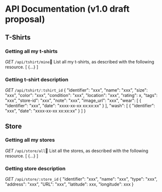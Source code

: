 # API Documentation (v1.0 draft proposal)

## T-Shirts
### Getting all my t-shirts
*GET* `/api/tshirt/mine`
List all my t-shirts, as described with the following resource.
	[
		{…}
	]

### Getting t-shirt description
*GET* `/api/tshirt/:tshirt_id`
	{
		"identifier": "xxx",
		"name": "xxx",
		"size": "xxx",
		"color": "xxx",
		"condition": "xxx",
		"location": "xxx",
		"rating": x,
		"tags": "xxx",
		"store-id": "xxx",
		"note": "xxx",
		"image_url": "xxx",
		"wear": 
		[
			{
				"identifier": "xxx",
				"date": "xxxx-xx-xx xx:xx:xx"
			}
		],
		"wash":
		[
			{
				"identifier": "xxx",
				"date": "xxxx-xx-xx xx:xx:xx"
			}
		]
	}

## Store
### Getting all my stores
*GET* `/api/store/all`
List all the stores, as described with the following resource.
	[
		{…}
	]

### Getting store description
*GET* `/api/store/:store_id`
	{
		"identifier": "xxx",
		"name": "xxx",
		"type": "xxx",
		"address": "xxx",
		"URL": "xxx",
		"latitude": xxx,
		"longitude": xxx
	}